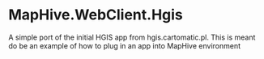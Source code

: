 # MapHive.WebClient.Hgis

A simple port of the initial HGIS app from hgis.cartomatic.pl.
This is meant do be an example of how to plug in an app into MapHive environment